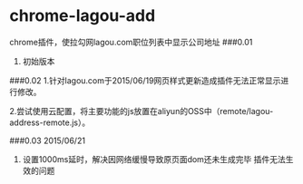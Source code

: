 # chrome-lagou-add
chrome插件，使拉勾网lagou.com职位列表中显示公司地址
###0.01
1. 初始版本

###0.02
1.针对lagou.com于2015/06/19网页样式更新造成插件无法正常显示进行修改。

2.尝试使用云配置，将主要功能的js放置在aliyun的OSS中（remote/lagou-address-remote.js）。

###0.03 2015/06/21

1. 设置1000ms延时，解决因网络缓慢导致原页面dom还未生成完毕 插件无法生效的问题
